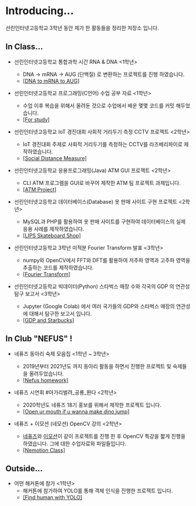 # Introducing...
선린인터넷고등학교 3학년 동안 제가 한 활동들을 정리한 저장소 입니다.

## In Class...
- 선린인터넷고등학교 통합과학 시간 RNA & DNA <1학년>
    - DNA -> mRNA -> AUG (단백질) 로 변환하는 프로젝트를 진행 하였습니다.
    - <a href="https://github.com/insung3511/DNA2mRNA2AUG">[DNA to mRNA to AUG]</a>

- 선린인터넷고등학교 프로그래밍(C언어) 수업 공부 자료 <1학년>
    - 수업 이후 복습을 위해서 올려둔 것으로 수업에서 배운 몇몇 코드를 커밋 해두었습니다.
    - <a href="https://github.com/insung3511/sunrin-programmingClass">[For study]</a> <br/>

- 선린인터넷고등학교 IoT 경진대회 사회적 거리두기 측정 CCTV 프로젝트 <2학년>
    - IoT 경진대회 주제로 사회적 거리두기를 측정하는 CCTV를 라즈베리파이로 제작하였습니다.
    - <a href="https://github.com/insung3511/social-distance">[Social Distance Measure]</a>

- 선린인터넷고등학교 응용프로그래밍(Java) ATM GUI 프로젝트 <2학년>
    - CLI ATM 프로그램을 GUI로 바꾸어 제작한 ATM 팀 프로젝트 과제입니다.
    - <a href="https://github.com/insung3511/javaATM-project">[ATM Project]</a> <br/>

- 선린인터넷고등학교 데이터베이스(Database) 옷 판매 사이트 구현 프로젝트 <2학년>
    - MySQL과 PHP를 활용하여 옷 판매 사이트를 구현하여 데이터베이스의 실제 응용 사례를 제작하였습니다.
    - <a href="https://github.com/insung3511/sunrin-database-project">[LIPS Skateboard Shop]</a>

- 선린인터넷고등학교 3학년 미적분 Fourier Transform 발표 <3학년>
    - numpy와 OpenCV에서 FFT와 DFT를 활용하여 저주파 영역과 고주파 영역을 추출하는 코드를 제작하였습니다.
    - <a href="https://github.com/insung3511/fft-math-python">[Fourier Transform]</a>

- 선린인터넷고등학교 빅데이터(Python) 스타벅스 매장 수와 각국의 GDP 의 연관성 탐구 보고서 <3학년>
    - Jupyter (Google Colab) 에서 여러 국가들의 GDP와 스타벅스 매장의 연관성에 대해서 탐구한 보고서 입니다.
    - <a href="https://github.com/insung3511/2021-bigdata-class-report">[GDP and Starbucks]</a> <br/>

## In Club "NEFUS" !
- 네퓨즈 동아리 숙제 모음집 <1학년 ~ 3학년>
    - 2019년부터 2021년도 까지 동아리 활동을 하면서 진행한 프로젝트 및 숙제들을 올려두었습니다.
    - <a href="https://github.com/insung3511/nefus-homeworks">[Nefus homework]</a>

- 네퓨즈 시연회 #아가리벌려_공룡_뛴다 <2학년>
    - 2020학년도 네퓨즈 18기 홍보를 위해서 제작한 프로젝트 입니다.
    - <a href="https://github.com/insung3511/openCV-Dino">[Open ur mouth if u wanna make dino jump]</a>

- 네퓨즈 + 이모션 (네모션) OpenCV 강의 <2학년>
    - <a href="http://nefus.kr">네퓨즈</a>와 <a href="http://erntion.kr">이모션</a>이 같이 프로젝트를 진행 한 후 OpenCV 특강을 짧게 진행을 하였습니다. 그에 대한 수업자료와 파일들입니다.
    - <a href="https://github.com/insung3511/nemotion-opencv-class">[Nemotion Class]</a>

## Outside...
- 어떤 해커톤에 참가 <1학년>
    - 해커톤에 참가하여 YOLO를 통해 객체 인식을 진행한 프로젝트 입니다.
    - <a href="https://github.com/insung3511/yolo-human">[Find human with YOLO]</a>